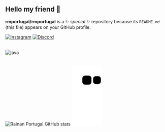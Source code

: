 ## Hello my friend 👋

**rmportugal/rmportugal** is a ✨ _special_ ✨ repository because its `README.md` (this file) appears on your GitHub profile.

[![Instagram](https://img.shields.io/badge/Instagram-E4405F?style=for-the-badge&logo=instagram&logoColor=white)](https://www.instagram.com/rmportugal/)
[![Discord](https://img.shields.io/badge/Discord-7289DA?style=for-the-badge&logo=discord&logoColor=white)](https://discord.com/channels/@Portuga#8768)

<div style="display: inline_block"><br/>
    <img align="center" alt="java" src="https://img.shields.io/badge/Java-ED8B00?style=for-the-badge&logo=java&logoColor=white" />
</div></br>

![Rainan Portugal GitHub stats](https://github-readme-stats.vercel.app/api?username=rmportugal&show_icons=true&theme=chartreuse-dark)
![snake gif](https://github.com/rmportugal/rmportugal/blob/output/github-contribution-grid-snake.svg)

